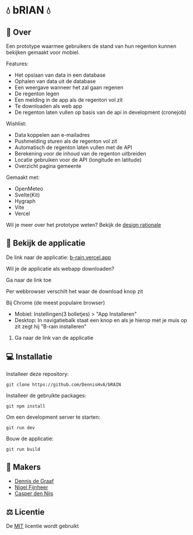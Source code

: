 

# 💧 bRIAN 💧 

## 📱 Over

Een prototype waarmee gebruikers de stand van hun regenton kunnen bekijken gemaakt voor mobiel. 

Features:

- Het opslaan van data in een database
- Ophalen van data uit de database
- Een weergave wanneer het zal gaan regenen
- De regenton legen
- Een melding in de app als de regenton vol zit
- Te downloaden als web app
- De regenton laten vullen op basis van de api in development (cronejob) 

Wishlist:

- Data koppelen aan e-mailadres
- Pushmelding sturen als de regenton vol zit
- Automatisch de regenton laten vullen met de API
- Berekening voor de inhoud van de regenton uitbreiden
- Locatie gebruiken voor de API (longitude en latitude)
- Overzicht pagina gemeente

Gemaakt met:

- OpenMeteo
- Svelte(Kit)
- Hygraph
- Vite
- Vercel

Wil je meer over het prototype weten? Bekijk de [design rationale](https://github.com/DennisHvA/bRAIN/blob/main/DesignRationale.pdf)

## 🔗 Bekijk de applicatie 

De link naar de applicatie: [b-rain.vercel.app](https://b-rain.vercel.app/)

Wil je de applicatie als webapp downloaden? 

Ga naar de link toe

Per webbrowser verschilt het waar de download knop zit

Bij Chrome (de meest populaire browser)

- Mobiel: Instellingen(3 bolletjes) > "App Installeren"
- Desktop: In navigatiebalk staat een knop en als je hierop met je muis op zit zegt hij "B-rain installeren" 

1. Ga naar de link van de applicatie

## 💻 Installatie

Installeer deze repository: 

```
git clone https://github.com/DennisHvA/bRAIN
```

Installeer de gebruikte packages: 

```
git npm install
```

Om een development server te starten: 

```
git run dev
```

Bouw de applicatie: 

```
git run build
```

## 👥 Makers

- [Dennis de Graaf](https://github.com/dennishva)
- [Nigel Fijnheer](https://github.com/neinno)
- [Casper den Nijs](https://github.com/casperdennijs)

## ⚖️ Licentie

De [MIT](https://github.com/DennisHvA/bRAIN/blob/main/LICENSE) licentie wordt gebruikt
